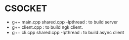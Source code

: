 CSOCKET 
======

* g++ main.cpp shared.cpp -lpthread : to build server 
* g++ client.cpp : to build ngk client.
* g++ cli.cpp shared.cpp -lpthread : to build async client
